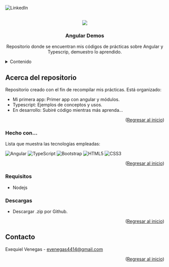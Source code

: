 ![LinkedIn](https://img.shields.io/badge/linkedin-%230077B5.svg?style=for-the-badge&logo=linkedin&logoColor=white)



<!-- PROJECT LOGO -->
<br />
<div align="center">
<img src="https://upload.wikimedia.org/wikipedia/commons/thumb/c/cf/Angular_full_color_logo.svg/250px-Angular_full_color_logo.svg.png">
  <h3 align="center">Angular Demos</h3>
  <p align="center">
    Repositorio donde se encuentran mis códigos de prácticas sobre Angular y Typescrip, demuestro lo aprendido.
    <br />
  </p>
</div>

<details>
  <summary>Contenido</summary>
  <ol>
    <li><a>Mi primera app</a></li>
    <li><a>Typescript</a></li>
    <li><a>En desarrollo...</a></li>
  </ol>
</details>

## Acerca del repositorio

Repositorio creado con el fin de recompilar mis prácticas. Está organizado:
* Mi primera app: Primer app con angular y módulos.
* Typescript: Ejemplos de conceptos y usos.
* En desarrollo: Subiré código mientras más aprenda... 

<p align="right">(<a href="#readme-top">Regresar al inicio</a>)</p>

### Hecho con...

Lista que muestra las tecnologías empleadas:

![Angular](https://img.shields.io/badge/angular-%23DD0031.svg?style=for-the-badge&logo=angular&logoColor=white)
![TypeScript](https://img.shields.io/badge/typescript-%23007ACC.svg?style=for-the-badge&logo=typescript&logoColor=white)
![Bootstrap](https://img.shields.io/badge/bootstrap-%23563D7C.svg?style=for-the-badge&logo=bootstrap&logoColor=white)
![HTML5](https://img.shields.io/badge/html5-%23E34F26.svg?style=for-the-badge&logo=html5&logoColor=white)
![CSS3](https://img.shields.io/badge/css3-%231572B6.svg?style=for-the-badge&logo=css3&logoColor=white)

<p align="right">(<a href="#readme-top">Regresar al inicio</a>)</p>

### Requisitos

- Nodejs

### Descargas

- Descargar .zip por Github.

<p align="right">(<a href="#readme-top">Regresar al inicio</a>)</p>

## Contacto

Exequiel Venegas - evenegas4414@gmail.com
<p align="right">(<a href="#readme-top">Regresar al inicio</a>)</p>

